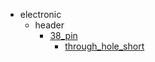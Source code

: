 * electronic
  * header
    * [38_pin](electronic/header/38_pin)
      * [through_hole_short](electronic/header/38_pin/through_hole_short)
